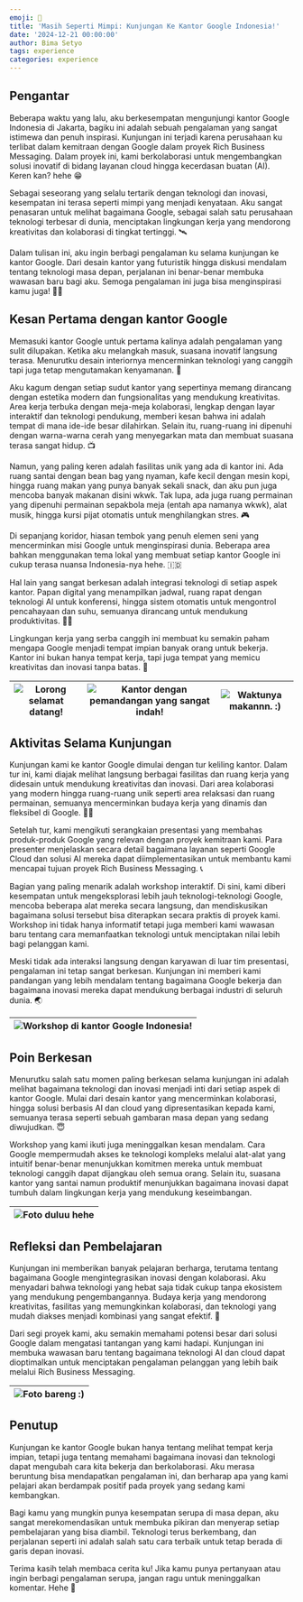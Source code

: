 ```yaml
---
emoji: 🏢
title: 'Masih Seperti Mimpi: Kunjungan Ke Kantor Google Indonesia!'
date: '2024-12-21 00:00:00'
author: Bima Setyo
tags: experience
categories: experience
---
```


## Pengantar

Beberapa waktu yang lalu, aku berkesempatan mengunjungi kantor Google Indonesia di Jakarta, bagiku ini adalah sebuah pengalaman yang sangat istimewa dan penuh inspirasi. Kunjungan ini terjadi karena perusahaan ku terlibat dalam kemitraan dengan Google dalam proyek Rich Business Messaging. Dalam proyek ini, kami berkolaborasi untuk mengembangkan solusi inovatif di bidang layanan cloud hingga kecerdasan buatan (AI). Keren kan? hehe 😁

Sebagai seseorang yang selalu tertarik dengan teknologi dan inovasi, kesempatan ini terasa seperti mimpi yang menjadi kenyataan. Aku sangat penasaran untuk melihat bagaimana Google, sebagai salah satu perusahaan teknologi terbesar di dunia, menciptakan lingkungan kerja yang mendorong kreativitas dan kolaborasi di tingkat tertinggi. 🛰

Dalam tulisan ini, aku ingin berbagi pengalaman ku selama kunjungan ke kantor Google. Dari desain kantor yang futuristik hingga diskusi mendalam tentang teknologi masa depan, perjalanan ini benar-benar membuka wawasan baru bagi aku. Semoga pengalaman ini juga bisa menginspirasi kamu juga! 🏋️‍♂️

## Kesan Pertama dengan kantor Google

Memasuki kantor Google untuk pertama kalinya adalah pengalaman yang sulit dilupakan. Ketika aku melangkah masuk, suasana inovatif langsung terasa. Menurutku desain interiornya mencerminkan teknologi yang canggih tapi juga tetap mengutamakan kenyamanan. 🤩

Aku kagum dengan setiap sudut kantor yang sepertinya memang dirancang dengan estetika modern dan fungsionalitas yang mendukung kreativitas. Area kerja terbuka dengan meja-meja kolaborasi, lengkap dengan layar interaktif dan teknologi pendukung, memberi kesan bahwa ini adalah tempat di mana ide-ide besar dilahirkan. Selain itu, ruang-ruang ini dipenuhi dengan warna-warna cerah yang menyegarkan mata dan membuat suasana terasa sangat hidup. 📺

Namun, yang paling keren adalah fasilitas unik yang ada di kantor ini. Ada ruang santai dengan bean bag yang nyaman, kafe kecil dengan mesin kopi, hingga ruang makan yang punya banyak sekali snack, dan aku pun juga mencoba banyak makanan disini wkwk. Tak lupa, ada juga ruang permainan yang dipenuhi permainan sepakbola meja (entah apa namanya wkwk), alat musik, hingga kursi pijat otomatis untuk menghilangkan stres. 🎮

Di sepanjang koridor, hiasan tembok yang penuh elemen seni yang mencerminkan misi Google untuk menginspirasi dunia. Beberapa area bahkan menggunakan tema lokal yang membuat setiap kantor Google ini cukup terasa nuansa Indonesia-nya hehe. 🇮🇩

Hal lain yang sangat berkesan adalah integrasi teknologi di setiap aspek kantor. Papan digital yang menampilkan jadwal, ruang rapat dengan teknologi AI untuk konferensi, hingga sistem otomatis untuk mengontrol pencahayaan dan suhu, semuanya dirancang untuk mendukung produktivitas. 👨‍💻

Lingkungan kerja yang serba canggih ini membuat ku semakin paham mengapa Google menjadi tempat impian banyak orang untuk bekerja. Kantor ini bukan hanya tempat kerja, tapi juga tempat yang memicu kreativitas dan inovasi tanpa batas. 🎨

| ![Lorong selamat datang!](google-1.jpg) | ![Kantor dengan pemandangan yang sangat indah!](google-2.jpg) | ![Waktunya makannn. :)](google-3.jpg) |
| --------------------------------------- | ------------------------------------------------------------- | ------------------------------------- |

## Aktivitas Selama Kunjungan

Kunjungan kami ke kantor Google dimulai dengan tur keliling kantor. Dalam tur ini, kami diajak melihat langsung berbagai fasilitas dan ruang kerja yang didesain untuk mendukung kreativitas dan inovasi. Dari area kolaborasi yang modern hingga ruang-ruang unik seperti area relaksasi dan ruang permainan, semuanya mencerminkan budaya kerja yang dinamis dan fleksibel di Google. 👨‍💻

Setelah tur, kami mengikuti serangkaian presentasi yang membahas produk-produk Google yang relevan dengan proyek kemitraan kami. Para presenter menjelaskan secara detail bagaimana layanan seperti Google Cloud dan solusi AI mereka dapat diimplementasikan untuk membantu kami mencapai tujuan proyek Rich Business Messaging. 📞

Bagian yang paling menarik adalah workshop interaktif. Di sini, kami diberi kesempatan untuk mengeksplorasi lebih jauh teknologi-teknologi Google, mencoba beberapa alat mereka secara langsung, dan mendiskusikan bagaimana solusi tersebut bisa diterapkan secara praktis di proyek kami. Workshop ini tidak hanya informatif tetapi juga memberi kami wawasan baru tentang cara memanfaatkan teknologi untuk menciptakan nilai lebih bagi pelanggan kami. 

Meski tidak ada interaksi langsung dengan karyawan di luar tim presentasi, pengalaman ini tetap sangat berkesan. Kunjungan ini memberi kami pandangan yang lebih mendalam tentang bagaimana Google bekerja dan bagaimana inovasi mereka dapat mendukung berbagai industri di seluruh dunia. 🌏

| ![Workshop di kantor Google Indonesia!](google-4.jpg) |
| ----------------------------------------------------- |

## Poin Berkesan

Menurutku salah satu momen paling berkesan selama kunjungan ini adalah melihat bagaimana teknologi dan inovasi menjadi inti dari setiap aspek di kantor Google. Mulai dari desain kantor yang mencerminkan kolaborasi, hingga solusi berbasis AI dan cloud yang dipresentasikan kepada kami, semuanya terasa seperti sebuah gambaran masa depan yang sedang diwujudkan. 😇

Workshop yang kami ikuti juga meninggalkan kesan mendalam. Cara Google mempermudah akses ke teknologi kompleks melalui alat-alat yang intuitif benar-benar menunjukkan komitmen mereka untuk membuat teknologi canggih dapat dijangkau oleh semua orang. Selain itu, suasana kantor yang santai namun produktif menunjukkan bagaimana inovasi dapat tumbuh dalam lingkungan kerja yang mendukung keseimbangan.

| ![Foto duluu hehe](google-5.jpg) |
| -------------------------------- |

## Refleksi dan Pembelajaran

Kunjungan ini memberikan banyak pelajaran berharga, terutama tentang bagaimana Google mengintegrasikan inovasi dengan kolaborasi. Aku menyadari bahwa teknologi yang hebat saja tidak cukup tanpa ekosistem yang mendukung pengembangannya. Budaya kerja yang mendorong kreativitas, fasilitas yang memungkinkan kolaborasi, dan teknologi yang mudah diakses menjadi kombinasi yang sangat efektif. 🚀

Dari segi proyek kami, aku semakin memahami potensi besar dari solusi Google dalam mengatasi tantangan yang kami hadapi. Kunjungan ini membuka wawasan baru tentang bagaimana teknologi AI dan cloud dapat dioptimalkan untuk menciptakan pengalaman pelanggan yang lebih baik melalui Rich Business Messaging.

| ![Foto bareng :)](google-6.jpg) |
| ------------------------------- |

## Penutup

Kunjungan ke kantor Google bukan hanya tentang melihat tempat kerja impian, tetapi juga tentang memahami bagaimana inovasi dan teknologi dapat mengubah cara kita bekerja dan berkolaborasi. Aku merasa beruntung bisa mendapatkan pengalaman ini, dan berharap apa yang kami pelajari akan berdampak positif pada proyek yang sedang kami kembangkan.

Bagi kamu yang mungkin punya kesempatan serupa di masa depan, aku sangat merekomendasikan untuk membuka pikiran dan menyerap setiap pembelajaran yang bisa diambil. Teknologi terus berkembang, dan perjalanan seperti ini adalah salah satu cara terbaik untuk tetap berada di garis depan inovasi.

Terima kasih telah membaca cerita ku! Jika kamu punya pertanyaan atau ingin berbagi pengalaman serupa, jangan ragu untuk meninggalkan komentar. Hehe 📝

```toc

```
